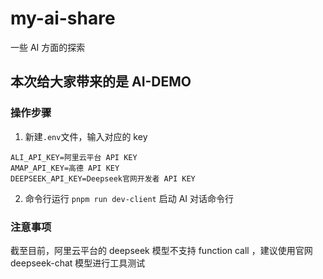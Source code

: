 # my-ai-share

一些 AI 方面的探索

## 本次给大家带来的是 AI-DEMO

### 操作步骤

1. 新建`.env`文件，输入对应的 key

```
ALI_API_KEY=阿里云平台 API KEY
AMAP_API_KEY=高德 API KEY
DEEPSEEK_API_KEY=Deepseek官网开发者 API KEY
```

2. 命令行运行 `pnpm run dev-client` 启动 AI 对话命令行

### 注意事项

截至目前，阿里云平台的 deepseek 模型不支持 function call ，建议使用官网 deepseek-chat 模型进行工具测试
